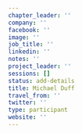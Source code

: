 ```yaml
---
chapter_leader: ''
company: ''
facebook: ''
image: ''
job_title: ''
linkedin: ''
notes: ''
project_leader: ''
sessions: []
status: add-details
title: Michael Duff
travel_from: ''
twitter: ''
type: participant
website: ''
---
```


<!-- put more details about participant here -->